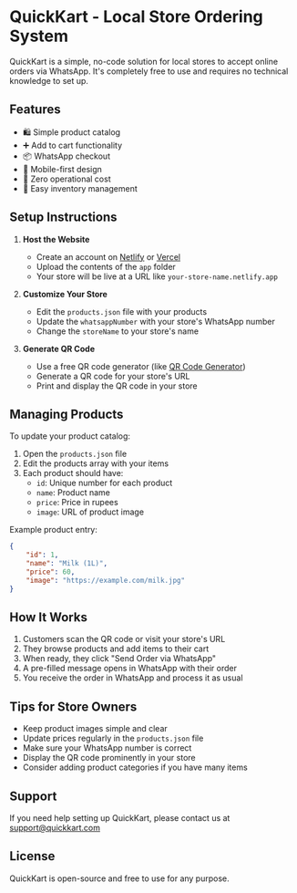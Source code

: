 # QuickKart - Local Store Ordering System

QuickKart is a simple, no-code solution for local stores to accept online orders via WhatsApp. It's completely free to use and requires no technical knowledge to set up.

## Features

- 🛍 Simple product catalog
- ➕ Add to cart functionality
- 📦 WhatsApp checkout
- 📱 Mobile-first design
- 💸 Zero operational cost
- 🧾 Easy inventory management

## Setup Instructions

1. **Host the Website**
   - Create an account on [Netlify](https://www.netlify.com/) or [Vercel](https://vercel.com/)
   - Upload the contents of the `app` folder
   - Your store will be live at a URL like `your-store-name.netlify.app`

2. **Customize Your Store**
   - Edit the `products.json` file with your products
   - Update the `whatsappNumber` with your store's WhatsApp number
   - Change the `storeName` to your store's name

3. **Generate QR Code**
   - Use a free QR code generator (like [QR Code Generator](https://www.qr-code-generator.com/))
   - Generate a QR code for your store's URL
   - Print and display the QR code in your store

## Managing Products

To update your product catalog:

1. Open the `products.json` file
2. Edit the products array with your items
3. Each product should have:
   - `id`: Unique number for each product
   - `name`: Product name
   - `price`: Price in rupees
   - `image`: URL of product image

Example product entry:
```json
{
    "id": 1,
    "name": "Milk (1L)",
    "price": 60,
    "image": "https://example.com/milk.jpg"
}
```

## How It Works

1. Customers scan the QR code or visit your store's URL
2. They browse products and add items to their cart
3. When ready, they click "Send Order via WhatsApp"
4. A pre-filled message opens in WhatsApp with their order
5. You receive the order in WhatsApp and process it as usual

## Tips for Store Owners

- Keep product images simple and clear
- Update prices regularly in the `products.json` file
- Make sure your WhatsApp number is correct
- Display the QR code prominently in your store
- Consider adding product categories if you have many items

## Support

If you need help setting up QuickKart, please contact us at [support@quickkart.com](mailto:support@quickkart.com)

## License

QuickKart is open-source and free to use for any purpose. 